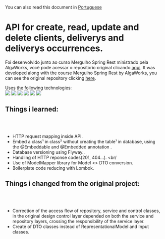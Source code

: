 You can also read this document in [Portuguese](README.md)

# API for create, read, update and delete clients, deliverys and deliverys occurrences.

Foi desenvolvido junto ao curso Mergulho Spring Rest ministrado pela AlgaWorks, você pode acessar o repositório original clicando [aqui](https://github.com/algaworks/curso-mergulho-spring-rest).
It was developed along with the course Mergulho Spring Rest by AlgaWorks, you can see the original repository clicking [here](https://github.com/algaworks/curso-mergulho-spring-rest).

Uses the following technologies: <br>
<img src="https://img.shields.io/badge/Java-ED8B00?style=for-the-badge&logo=java&logoColor=white"/>
<img src="https://img.shields.io/badge/Spring-6DB33F?style=for-the-badge&logo=spring&logoColor=white"/>
<img src="https://img.shields.io/badge/MySQL-005C84?style=for-the-badge&logo=mysql&logoColor=white"/>
<img src="https://img.shields.io/badge/Postman-FF6C37?style=for-the-badge&logo=Postman&logoColor=white"/>
<img src="https://img.shields.io/badge/Lombok-ED8B00?color=red&style=for-the-badge&logo=lombok"/>
<img src="https://img.shields.io/badge/Flyway-ED8B00?color=blue&style=for-the-badge&logo=flyway"/>

## Things i learned:
<br/>
<br/>

- HTTP request mapping inside API. <br/>
- Embed a class¹ in class² without creating the table¹ in database, using the @Embeddable and @Embedded annotation . <br/>
- Database versioning using Flyway.. <br/>
- Handling of HTTP reponse codes(201, 404...). <br/
- Use of ModelMapper library for Model <> DTO conversion. <br/>
- Boilerplate code reducing with Lombok. <br/>


## Things i changed from the original project: 
<br/>
<br/>

- Correction of the access flow of repository, service and control classes, in the original design control layer depended on both the service and repository layers, crossing the responsibility of the service layer. <br/>
- Create of DTO classes instead of RepresentationalModel and Input classes.
